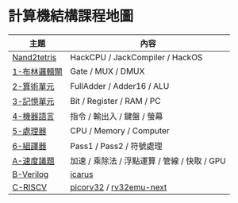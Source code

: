 # 計算機結構課程地圖

主題                | 內容
--------------------|--------------------------------------------
[Nand2tetris](../doc/nand2tetris)  | HackCPU / JackCompiler / HackOS
[1-布林邏輯閘](01/)  | Gate / MUX / DMUX
[2-算術單元](02/)     | FullAdder / Adder16 / ALU
[3-記憶單元](03/)    | Bit / Register / RAM / PC
[4-機器語言](04/)     | 指令 / 輸出入 / 鍵盤 / 螢幕
[5-處理器](05/)       | CPU / Memory / Computer
[6-組譯器](06/)       | Pass1 / Pass2 / 符號處理
[A-速度議題](speed)     | 加速 / 乘除法 / 浮點運算 / 管線 / 快取 / GPU
[B-Verilog](verilog/)     | [icarus](icarus)
[C-RISCV](riscv/)     | [picorv32](https://github.com/ccc-co/picorv32) / [rv32emu-next](https://github.com/ccc-co/rv32emu-next)
